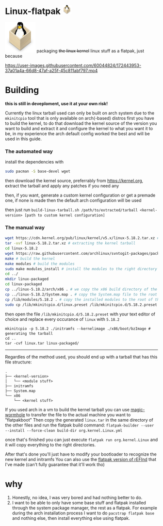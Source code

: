 # Linux-flatpak <img src="https://github.com/axtloss/Linux-flatpak/blob/main/linux-flatpak.png?raw=true" height=30 width=30>
<img src="https://github.com/axtloss/Linux-flatpak/blob/main/linux-flatpak.png?raw=true" height=100 width=100>
packaging <del>the linux kernel</del> linux stuff as a flatpak, just because

https://user-images.githubusercontent.com/60044824/172443953-37a01a4a-66d8-47af-a25f-45c811abf797.mp4


# Building
__this is still in deveploment, use it at your own risk!__

Currently the linux tarball used can only be built on arch system due to the `mkinitcpio` tool that is only available on arch(-based) distros
first you have to build the kernel, to do that download the kernel source of the version you want to build and extract it and configure the kernel to what you want it to be, in my experience the arch default config worked the best and will be used in this guide.

### The automated way
install the dependencies with
```bash
sudo pacman -S base-devel wget
```
then download the kernel source, preferrably from https://kernel.org, extract the tarball and apply any patches if you need any

then, if you want, generate a custom kernel configuration or get a premade one, if none is made then the default arch configuration will be used

then just run `build-linux-tarball.sh /path/to/extracted/tarball <kernel-version> [path to custom kernel configuration]`

### The manual way

```bash
wget https://cdn.kernel.org/pub/linux/kernel/v5.x/linux-5.18.2.tar.xz #we grab the kernel source of linux-5.18.2 from kernel.org
tar -xvf linux-5.18.2.tar.xz # extracting the kernel tarball
cd linux-5.18.2
wget https://raw.githubusercontent.com/archlinux/svntogit-packages/packages/linux/trunk/config # downloading the arch config, skip this part if you have a custom kernel config
make # build the kernel
make modules # build the modules
sudo make modules_install # install the modules to the right directory
cd ../
mkdir linux-packaged
cd linux-packaged
cp ../linux-5.18.2/arch/x86 . # we copy the x86 build directory of the kernel source tree, this is the default for x86_64
cp ../linux-5.18.2/System.map . # copy the System.map file to the root of the kernel tarball
cp /lib/modules/5.18.2 . # copy the installed modules to the root of the kernel tarball
sudo cp /lib/mkinitcpio.d/linux.preset /lib/mkinitcpio.d/5.18.2.preset
```
then open the file `/lib/mkinitcpio.d/5.18.2.preset` with your text editor of choice and replace every occurance of `linux` with `5.18.2`
```
mkinitcpio -p 5.18.2 ./initramfs --kernelimage ./x86/boot/bzImage # generating the tarball
cd ..
tar -cvf linux.tar linux-packaged/
```

---
Regardles of the method used, you should end up with a tarball that has this file structure:
```
.
├── <kernel-version>
│   └── <module stuff>
├── initramfs
├── System.map
└── x86
    └── <kernel stuff>
```

If you used arch in a vm to build the kernel tarball you can use [magic-wormhole](https://github.com/magic-wormhole/magic-wormhole) to transfer the file to the actual machine you want to "flatpakboot"
Then copy the generated `linux.tar` in the same directory of the other files and run the flatpak build command:
`flatpak-builder --user --install --force-clean build-dir org.kernel.Linux.yml`

once that's finished you can just execute `flatpak run org.kernel.Linux` and it will copy everything to the right directories.

After that's done you'll just have to modify your bootloader to recognize the new kernel and initramfs
You can also use the [flatpak version of rEFInd](https://github.com/axtloss/flatpaks/tree/main/com.rodsbooks.refind) that I've made (can't fully guarantee that it'll work tho)

# why
1) Honestly, no idea, I was very bored and had nothing better to do.
2) I want to be able to only have some base stuff and flatpak installed through the system package manager, the rest as a flatpak. For example during the arch installation process I want to do `pacstrap flatpak base` and nothing else, then install everything else using flatpak.
